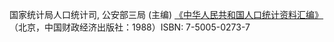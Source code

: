 国家统计局人口统计司, 公安部三局 (主编) [《中华人民共和国人口统计资料汇编》](http://tongji.cnki.net/kns55/Navi/YearBook.aspx?id=N2006010644&floor=1
)（北京，中国财政经济出版社：1988）ISBN:	7-5005-0273-7
